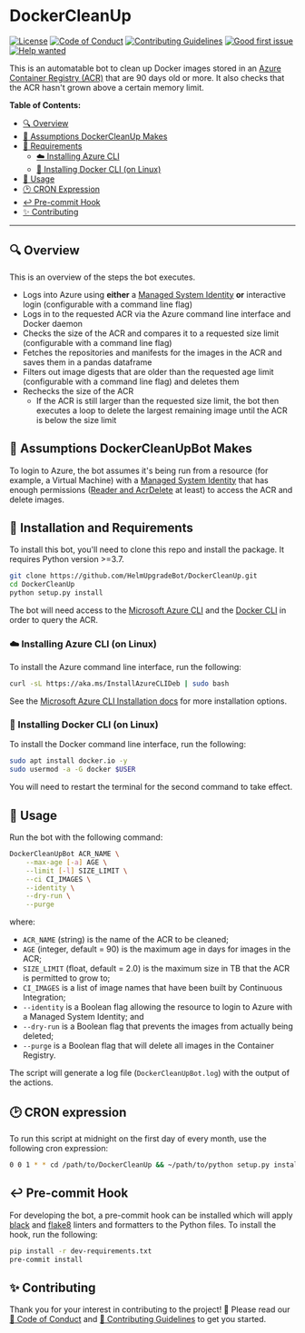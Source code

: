 # DockerCleanUp

[![License](https://img.shields.io/github/license/HelmUpgradeBot/DockerCleanUp)](LICENSE) [![Code of Conduct](https://img.shields.io/badge/Code%20of-Conduct-blueviolet)](CODE_OF_CONDUCT.md) [![Contributing Guidelines](https://img.shields.io/badge/Contributing-Guidelines-blueviolet)](CONTRIBUTING.md) [![Good first issue](https://img.shields.io/github/labels/HelmUpgradeBot/DockerCleanUp/good%20first%20issue)](https://github.com/HelmUpgradeBot/DockerCleanUp/labels/good%20first%20issue) [![Help wanted](https://img.shields.io/github/labels/HelmUpgradeBot/DockerCleanUp/help%20wanted)](https://github.com/HelmUpgradeBot/DockerCleanUp/labels/help%20wanted)

This is an automatable bot to clean up Docker images stored in an [Azure Container Registry (ACR)](https://docs.microsoft.com/en-us/azure/container-registry/) that are 90 days old or more.
It also checks that the ACR hasn't grown above a certain memory limit.

**Table of Contents:**

- [:mag: Overview](#mag-overview)
- [🤔 Assumptions DockerCleanUp Makes](#-assumptions-dockercleanupbot-makes)
- [:pushpin: Requirements](#pushpin-installation-and-requirements)
  - [:cloud: Installing Azure CLI](#cloud-installing-azure-cli-on-linux)
  - [:whale: Installing Docker CLI (on Linux)](#whale-installing-docker-cli-on-linux)
- [:children_crossing: Usage](#children_crossing-usage)
- [:clock2: CRON Expression](#clock2-cron-expression)
- [:leftwards_arrow_with_hook: Pre-commit Hook](#leftwards_arrow_with_hook-pre-commit-hook)
- [:sparkles: Contributing](#sparkles-contributing)

---

## :mag: Overview

This is an overview of the steps the bot executes.

- Logs into Azure using **either** a [Managed System Identity](https://docs.microsoft.com/en-us/azure/active-directory/managed-identities-azure-resources/overview) **or** interactive login (configurable with a command line flag)
- Logs in to the requested ACR via the Azure command line interface and Docker daemon
- Checks the size of the ACR and compares it to a requested size limit (configurable with a command line flag)
- Fetches the repositories and manifests for the images in the ACR and saves them in a pandas dataframe
- Filters out image digests that are older than the requested age limit (configurable with a command line flag) and deletes them
- Rechecks the size of the ACR
  - If the ACR is still larger than the requested size limit, the bot then executes a loop to delete the largest remaining image until the ACR is below the size limit

## 🤔 Assumptions DockerCleanUpBot Makes

To login to Azure, the bot assumes it's being run from a resource (for example, a Virtual Machine) with a [Managed System Identity](https://docs.microsoft.com/en-gb/azure/active-directory/managed-identities-azure-resources/overview) that has enough permissions ([Reader and AcrDelete](https://docs.microsoft.com/en-us/azure/container-registry/container-registry-roles) at least) to access the ACR and delete images.

## :pushpin: Installation and Requirements

To install this bot, you'll need to clone this repo and install the package.
It requires Python version >=3.7.

```bash
git clone https://github.com/HelmUpgradeBot/DockerCleanUp.git
cd DockerCleanUp
python setup.py install
```

The bot will need access to the [Microsoft Azure CLI](https://docs.microsoft.com/en-us/cli/azure/install-azure-cli?view=azure-cli-latest) and the [Docker CLI](https://docs-stage.docker.com/v17.12/install/) in order to query the ACR.

### :cloud: Installing Azure CLI (on Linux)

To install the Azure command line interface, run the following:

```bash
curl -sL https://aka.ms/InstallAzureCLIDeb | sudo bash
```

See the [Microsoft Azure CLI Installation docs](https://docs.microsoft.com/en-gb/cli/azure/install-azure-cli?view=azure-cli-latest) for more installation options.

### :whale: Installing Docker CLI (on Linux)

To install the Docker command line interface, run the following:

```bash
sudo apt install docker.io -y
sudo usermod -a -G docker $USER
```

You will need to restart the terminal for the second command to take effect.

## :children_crossing: Usage

Run the bot with the following command:

```bash
DockerCleanUpBot ACR_NAME \
    --max-age [-a] AGE \
    --limit [-l] SIZE_LIMIT \
    --ci CI_IMAGES \
    --identity \
    --dry-run \
    --purge
```

where:

- `ACR_NAME` (string) is the name of the ACR to be cleaned;
- `AGE` (integer, default = 90) is the maximum age in days for images in the ACR;
- `SIZE_LIMIT` (float, default = 2.0) is the maximum size in TB that the ACR is permitted to grow to;
- `CI_IMAGES` is a list of image names that have been built by Continuous Integration;
- `--identity` is a Boolean flag allowing the resource to login to Azure with a Managed System Identity; and
- `--dry-run` is a Boolean flag that prevents the images from actually being deleted;
- `--purge` is a Boolean flag that will delete all images in the Container Registry.

The script will generate a log file (`DockerCleanUpBot.log`) with the output of the actions.

## :clock2: CRON expression

To run this script at midnight on the first day of every month, use the following cron expression:

```bash
0 0 1 * * cd /path/to/DockerCleanUp && ~/path/to/python setup.py install &&DockerCleanUpBot.py [--flags]
```

## :leftwards_arrow_with_hook: Pre-commit Hook

For developing the bot, a pre-commit hook can be installed which will apply [black](https://github.com/psf/black) and [flake8](http://flake8.pycqa.org/en/latest/) linters and formatters to the Python files.
To install the hook, run the following:

```bash
pip install -r dev-requirements.txt
pre-commit install
```

## :sparkles: Contributing

Thank you for your interest in contributing to the project! :tada:
Please read our [:purple_heart: Code of Conduct](CODE_OF_CONDUCT.md) and [:space_invader: Contributing Guidelines](CONTRIBUTING.md) to get you started.
